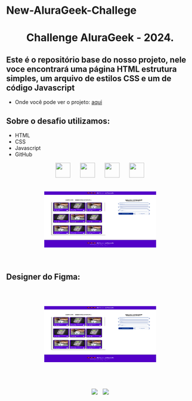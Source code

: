 # New-AluraGeek-Challege

<div align="center">
    <h1>Challenge AluraGeek - 2024.</h1>
</div>

## Este é o repositório base do nosso projeto, nele voce encontrará uma página  HTML estrutura simples, um arquivo de estilos CSS e um de código Javascript

- Onde você pode  ver o projeto: [aqui](https://pedrozef.github.io/new-AluraGeek-Challege/)

## Sobre o desafio utilizamos:
- HTML
- CSS
- Javascript
- GitHub
<div align="center">
    <img src="https://cdn.jsdelivr.net/gh/devicons/devicon/icons/html5/html5-original.svg" width="40" height="40" hspace="10">
    <img src="https://cdn.jsdelivr.net/gh/devicons/devicon/icons/css3/css3-original.svg" width="40" height="40" hspace="12">
    <img src="https://cdn.jsdelivr.net/gh/devicons/devicon/icons/javascript/javascript-original.svg" width="40" height="40" hspace="10">  
    <img src="https://cdn.jsdelivr.net/gh/devicons/devicon/icons/git/git-original.svg" width="40" height="40" hspace="12">
</div>
<br><br>
<div align="center">
    <img src="project/Desktop.png" width="300" height="150" hspace="25">
</div>
<br><br>

## Designer do Figma:
<br><br>
<div align="center">
    <img src="project/Desktop.png" width="300" height="150" hspace="25">
</div>
<br><br>
<div align="center>
     <img src="project/Mobile.png" width="430" height="1500"
     hspace="25">
</div>
<br><br>

<div align="center">
    <img src="https://img.shields.io/badge/IN%C3%8DCIO-15%2F05%2F2024-green" hspace="5"/>
    <img src="https://img.shields.io/badge/T%C3%89RMINO-21%2F05%2F2024-red" hspace="5"/>
</div>
